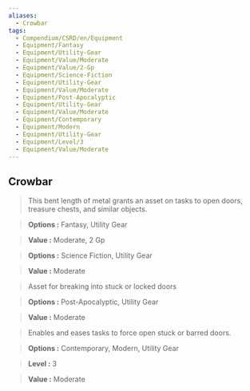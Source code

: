 ```yaml
---
aliases:
  - Crowbar
tags:
  - Compendium/CSRD/en/Equipment
  - Equipment/Fantasy
  - Equipment/Utility-Gear
  - Equipment/Value/Moderate
  - Equipment/Value/2-Gp
  - Equipment/Science-Fiction
  - Equipment/Utility-Gear
  - Equipment/Value/Moderate
  - Equipment/Post-Apocalyptic
  - Equipment/Utility-Gear
  - Equipment/Value/Moderate
  - Equipment/Contemporary
  - Equipment/Modern
  - Equipment/Utility-Gear
  - Equipment/Level/3
  - Equipment/Value/Moderate
---
```

    
      
## Crowbar      
      
>This bent length of metal grants an asset on tasks to open doors, treasure chests, and similar objects.      
> **Options :** Fantasy, Utility Gear      
> **Value :** Moderate, 2 Gp      
      
>      
> **Options :** Science Fiction, Utility Gear      
> **Value :** Moderate      
      
>Asset for breaking into stuck or locked doors      
> **Options :** Post-Apocalyptic, Utility Gear      
> **Value :** Moderate      
      
>Enables and eases tasks to force open stuck or barred doors.      
> **Options :** Contemporary, Modern, Utility Gear      
> **Level :** 3      
> **Value :** Moderate
